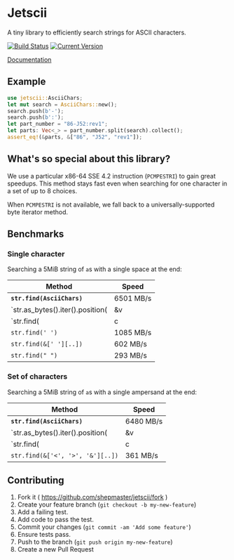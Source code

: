 # Jetscii

A tiny library to efficiently search strings for ASCII characters.

[![Build Status](https://travis-ci.org/shepmaster/jetscii.svg)](https://travis-ci.org/shepmaster/jetscii) [![Current Version](http://meritbadge.herokuapp.com/jetskii)](https://crates.io/crates/jetskii)

[Documentation](https://shepmaster.github.io/jetscii/)

## Example

```rust
use jetscii::AsciiChars;
let mut search = AsciiChars::new();
search.push(b'-');
search.push(b':');
let part_number = "86-J52:rev1";
let parts: Vec<_> = part_number.split(search).collect();
assert_eq!(&parts, &["86", "J52", "rev1"]);
```

## What's so special about this library?

We use a particular x86-64 SSE 4.2 instruction (`PCMPESTRI`) to gain
great speedups. This method stays fast even when searching for one
character in a set of up to 8 choices.

When `PCMPESTRI` is not available, we fall back to a
universally-supported byte iterator method.

## Benchmarks

### Single character

Searching a 5MiB string of `a`s with a single space at the end:

| Method                                           | Speed     |
|--------------------------------------------------|-----------|
| **`str.find(AsciiChars)`**                       | 6501 MB/s |
| `str.as_bytes().iter().position(|&v| v == b' ')` | 1620 MB/s |
| `str.find(|c| c == ' ')`                         | 1090 MB/s |
| `str.find(' ')`                                  | 1085 MB/s |
| `str.find(&[' '][..])`                           |  602 MB/s |
| `str.find(" ")`                                  |  293 MB/s |

### Set of characters

Searching a 5MiB string of `a`s with a single ampersand at the end:

| Method                                           | Speed     |
|--------------------------------------------------|-----------|
| **`str.find(AsciiChars)`**                       | 6480 MB/s |
| `str.as_bytes().iter().position(|&v| ...)`       | 1620 MB/s |
| `str.find(|c| ...)`                              | 1022 MB/s |
| `str.find(&['<', '>', '&'][..])`                 |  361 MB/s |

## Contributing

1. Fork it ( https://github.com/shepmaster/jetscii/fork )
2. Create your feature branch (`git checkout -b my-new-feature`)
3. Add a failing test.
4. Add code to pass the test.
5. Commit your changes (`git commit -am 'Add some feature'`)
6. Ensure tests pass.
7. Push to the branch (`git push origin my-new-feature`)
8. Create a new Pull Request
